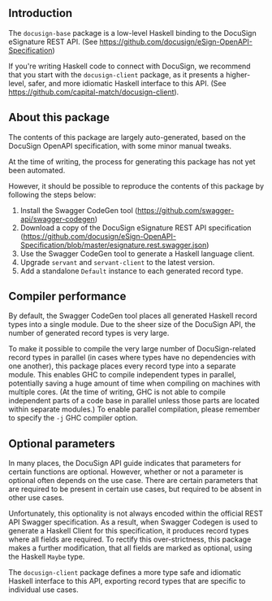 ## Introduction

The `docusign-base` package is a low-level Haskell binding to the DocuSign eSignature REST API. (See https://github.com/docusign/eSign-OpenAPI-Specification)

If you're writing Haskell code to connect with DocuSign, we recommend that you start with the `docusign-client` package, as it presents a higher-level, safer, and more idiomatic Haskell interface to this API. (See https://github.com/capital-match/docusign-client).

## About this package

The contents of this package are largely auto-generated, based on the DocuSign OpenAPI specification, with some minor manual tweaks.

At the time of writing, the process for generating this package has not yet been automated.

However, it should be possible to reproduce the contents of this package by following the steps below:

1. Install the Swagger CodeGen tool (https://github.com/swagger-api/swagger-codegen)
2. Download a copy of the DocuSign eSignature REST API specification (https://github.com/docusign/eSign-OpenAPI-Specification/blob/master/esignature.rest.swagger.json)
3. Use the Swagger CodeGen tool to generate a Haskell language client.
4. Upgrade `servant` and `servant-client` to the latest version.
5. Add a standalone `Default` instance to each generated record type.

## Compiler performance

By default, the Swagger CodeGen tool places all generated Haskell record types into a single module. Due to the sheer size of the DocuSign API, the number of generated record types is very large.

To make it possible to compile the very large number of DocuSign-related record types in parallel (in cases where types have no dependencies with one another), this package places every record type into a separate module. This enables GHC to compile independent types in parallel, potentially saving a huge amount of time when compiling on machines with multiple cores. (At the time of writing, GHC is not able to compile independent parts of a code base in parallel unless those parts are located within separate modules.) To enable parallel compilation, please remember to specify the `-j` GHC compiler option.

## Optional parameters

In many places, the DocuSign API guide indicates that parameters for certain functions are optional. However, whether or not a parameter is optional often depends on the use case. There are certain parameters that are required to be present in certain use cases, but required to be absent in other use cases.

Unfortunately, this optionality is not always encoded within the official REST API Swagger specification. As a result, when Swagger Codegen is used to generate a Haskell Client for this specification, it produces record types where all fields are required. To rectify this over-strictness, this package makes a further modification, that all fields are marked as optional, using the Haskell `Maybe` type.

The `docusign-client` package defines a more type safe and idiomatic Haskell interface to this API, exporting record types that are specific to individual use cases.

